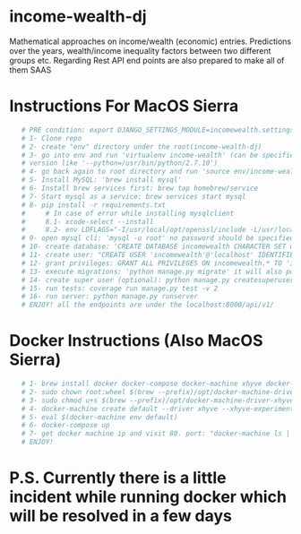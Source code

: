 # income-wealth-dj

Mathematical approaches on income/wealth (economic) entries. Predictions over the years, wealth/income inequality factors between two different groups etc.
Regarding Rest API end points are also prepared to make all of them SAAS

# Instructions For MacOS Sierra

```bash
   # PRE condition: export DJANGO_SETTINGS_MODULE=incomewealth.settings
   # 1- Clone repo
   # 2- create "env" directory under the root(income-wealth-dj)
   # 3- go into env and run 'virtualenv income-wealth' (can be specified python
   # version like '--python=/usr/bin/python/2.7.10')
   # 4- go back again to root directory and run 'source env/income-wealth/bin/activate' 
   # 5- Install MySQL: 'brew install mysql'
   # 6- Install brew services first: brew tap homebrew/service
   # 7- Start mysql as a service: brew services start mysql
   # 8- pip install -r requirements.txt 
   #     # In case of error while installing mysqlclient 
   #     8.1- xcode-select --install
   #     8.2- env LDFLAGS="-I/usr/local/opt/openssl/include -L/usr/local/opt/openssl/lib" pip install mysqlclient
   # 9- open mysql cli: 'mysql -u root' no password should be specified
   # 10- create database: 'CREATE DATABASE incomewealth CHARACTER SET utf8;'
   # 11- create user: "CREATE USER 'incomewealth'@'localhost' IDENTIFIED BY '8e5HLr7gWas=';" (can be used 'openssl rand -base64 8' for random password)
   # 12- grant privileges: GRANT ALL PRIVILEGES ON incomewealth.* TO 'incomewealth'@'%' IDENTIFIED BY '8e5HLr7gWas=' WITH GRANT OPTION; 
   # 13- execute migrations: 'python manage.py migrate' it will also populate the db with initial data
   # 14- create super user (optional): python manage.py createsuperuser
   # 15- run tests: coverage run manage.py test -v 2
   # 16- run server: python manage.py runserver
   # ENJOY! all the endpoints are under the localhost:8000/api/v1/
```

# Docker Instructions (Also MacOS Sierra)

```bash
   # 1- brew install docker docker-compose docker-machine xhyve docker-machine-driver-xhyve
   # 2- sudo chown root:wheel $(brew --prefix)/opt/docker-machine-driver-xhyve/bin/docker-machine-driver-xhyve
   # 3- sudo chmod u+s $(brew --prefix)/opt/docker-machine-driver-xhyve/bin/docker-machine-driver-xhyve
   # 4- docker-machine create default --driver xhyve --xhyve-experimental-nfs-share
   # 5- eval $(docker-machine env default)
   # 6- docker-compose up
   # 7- get docker machine ip and visit 80. port: "docker-machine ls | awk '{print $5}'"
   # ENJOY!
```

# P.S. Currently there is a little incident while running docker which will be resolved in a few days
